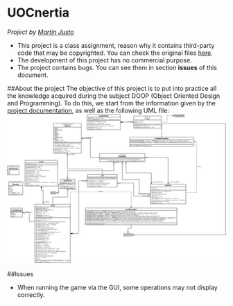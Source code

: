 # UOCnertia
*Project by [Martín Justo](https://www.linkedin.com/in/martin-justo-fernandez/ "Martín Justo")*
- This project is a class assignment, reason why it contains third-party code that may be copyrighted. You can check the original files [here](https://github.com/martinsio/UOCnertia/blob/main/files/UOCnertia.zip "here").
- The development of this project has no commercial purpose.
- The project contains bugs. You can see them in section **issues** of this document.

##About the project
The objective of this project is to put into practice all the knowledge acquired during the subject DOOP (Object Oriented Design and Programming).
To do this, we start from the information given by the [project documentation](https://github.com/martinsio/UOCnertia/tree/main/docs/edu.uoc.nertia "project documentation"), as well as the following UML file:
![](https://raw.githubusercontent.com/martinsio/UOCnertia/main/files/DPOO_PRAC2_20212.png)


##Issues
- When running the game via the GUI, some operations may not display correctly.
